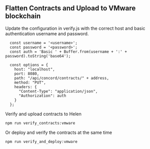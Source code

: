 <!-- Copyright 2019 VMware, all rights reserved. -->
<!-- This software is released under MIT license. -->
<!-- The full license information can be found in LICENSE in the root directory of this project. -->

## Flatten Contracts and Upload to VMware blockchain

Update the configuration in verify.js with the correct host and basic authentication username and password.

```
  const username = '<username>';
  const password = '<password>';
  const auth = 'Basic ' + Buffer.from(username + ':' + password).toString('base64');

  const options = {
    host: "localhost",
    port: 8080,
    path: "/api/concord/contracts/" + address,
    method: "PUT",
    headers: {
      "Content-Type": "application/json",
      "Authorization": auth
    }
  };
```

Verify and upload contracts to Helen

```shell
npm run verify_contracts:vmware
```

Or deploy and verify the contracts at the same time

```shell
npm run verify_and_deploy:vmware
```
